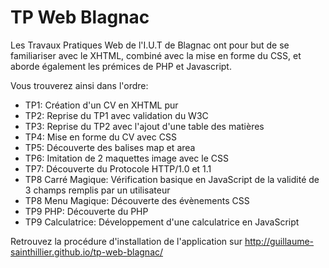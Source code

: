 TP Web Blagnac
==============

Les Travaux Pratiques Web de l'I.U.T de Blagnac ont pour but de se familiariser avec le XHTML,
combiné avec la mise en forme du CSS, et aborde également les prémices de PHP et Javascript.

Vous trouverez ainsi dans l'ordre:
  - TP1: Création d'un CV en XHTML pur
  - TP2: Reprise du TP1 avec validation du W3C
  - TP3: Reprise du TP2 avec l'ajout d'une table des matières
  - TP4: Mise en forme du CV avec CSS
  - TP5: Découverte des balises map et area
  - TP6: Imitation de 2 maquettes image avec le CSS
  - TP7: Découverte du Protocole HTTP/1.0 et 1.1
  - TP8 Carré Magique: Vérification basique en JavaScript de la validité de 3 champs remplis par un utilisateur
  - TP8 Menu Magique: Découverte des évènements CSS 
  - TP9 PHP: Découverte du PHP
  - TP9 Calculatrice: Développement d'une calculatrice en JavaScript


Retrouvez la procédure d'installation de l'application sur http://guillaume-sainthillier.github.io/tp-web-blagnac/
